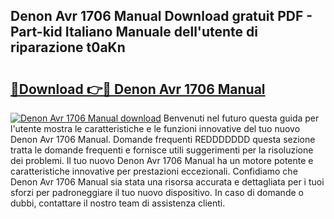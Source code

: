 ## Denon Avr 1706 Manual Download gratuit PDF - Part-kid Italiano Manuale dell'utente di riparazione t0aKn

# <h2><a href="http://df9rax.blite.top/?on=Denon+Avr+1706+Manual">🔗Download 👉🔴 Denon Avr 1706 Manual</a></h2>

[![Denon Avr 1706 Manual download](https://i.imgur.com/lujVjoI.png)](http://df9rax.blite.top/?on=Denon+Avr+1706+Manual)
Benvenuti nel futuro questa guida per l'utente mostra le caratteristiche e le funzioni innovative del tuo nuovo Denon Avr 1706 Manual. Domande frequenti REDDDDDDD questa sezione tratta le domande frequenti e fornisce utili suggerimenti per la risoluzione dei problemi. Il tuo nuovo Denon Avr 1706 Manual ha un motore potente e caratteristiche innovative per prestazioni eccezionali. Confidiamo che Denon Avr 1706 Manual sia stata una risorsa accurata e dettagliata per i tuoi sforzi per padroneggiare il tuo nuovo dispositivo. In caso di domande o dubbi, contattare il nostro team di assistenza clienti.
